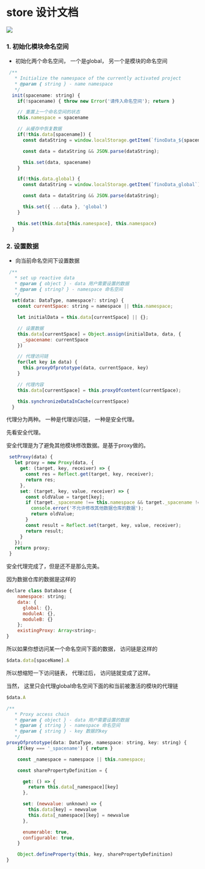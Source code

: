 # store 设计文档

![](https://tva1.sinaimg.cn/large/008i3skNly1gpzjmhl6qxj31z40tmafn.jpg)



### 1. 初始化模块命名空间

- 初始化两个命名空间， 一个是global， 另一个是模块的命名空间

```javascript
 /**
   * Initialize the namespace of the currently activated project
   * @param { string } - name namespace
   */
  init(spacename: string) {
    if(!spacename) { throw new Error('请传入命名空间'); return }

    // 重置上一个命名空间的状态
    this.namespace = spacename

    // 从缓存中恢复数据
    if(!this.data[spacename]) {
      const dataString = window.localStorage.getItem(`finoData_${spacename}`)

      const data = dataString && JSON.parse(dataString);

      this.set(data, spacename)
    }

    if(!this.data.global) {
      const dataString = window.localStorage.getItem(`finoData_global`)

      const data = dataString && JSON.parse(dataString);

      this.set({ ...data }, 'global')
    }

    this.set(this.data[this.namespace], this.namespace)
  }

```



### 2. 设置数据

- 向当前命名空间下设置数据

```javascript
 /**
   * set up reactive data
   * @param { object } - data 用户需要设置的数据
   * @param { string? } - namespace 命名空间
   */
  set(data: DataType, namespace?: string) {
    const currentSpace: string = namespace || this.namespace;

    let initialData = this.data[currentSpace] || {};

    // 设置数据
    this.data[currentSpace] = Object.assign(initialData, data, {
      _spacename: currentSpace
    })

    // 代理访问链
    for(let key in data) {
      this.proxyOfprototype(data, currentSpace, key)
    }

    // 代理内容
    this.data[currentSpace] = this.proxyOfcontent(currentSpace);

    this.synchronizeDataInCache(currentSpace)
  }
```

代理分为两种。 一种是代理访问链， 一种是安全代理。

先看安全代理。


安全代理是为了避免其他模块修改数据。是基于proxy做的。

```javascript
 setProxy(data) {
   let proxy = new Proxy(data, {
     get: (target, key, receiver) => {
       const res = Reflect.get(target, key, receiver);
       return res;
     },
     set: (target, key, value, receiver) => {
       const oldValue = target[key];
       if (target._spacename !== this.namespace && target._spacename !== 'global') {
         console.error('不允许修改其他数据仓库的数据');
         return oldValue;
       }
       const result = Reflect.set(target, key, value, receiver);
       return result;
     }
   });
   return proxy;
 }
```

安全代理完成了，但是还不是那么完美。 

因为数据仓库的数据是这样的

```javascript
declare class Database {
    namespace: string;
    data: {
      global: {},
      moduleA: {},
      moduleB: {}
    };
    existingProxy: Array<string>;
}
```

所以如果你想访问某一个命名空间下面的数据， 访问链是这样的

```js
$data.data[spaceName].A
```

所以想缩短一下访问链表， 代理过后， 访问链就变成了这样。

当然， 这里只会代理global命名空间下面的和当前被激活的模块的代理链

```javascript
$data.A
```

```javascript
/**
   * Proxy access chain
   * @param { object } - data 用户需要设置的数据
   * @param { string } - namespace 命名空间
   * @param { string } - key 数据的key
   */
proxyOfprototype(data: DataType, namespace: string, key: string) {
    if(key === '_spacename') { return }

    const _namespace = namespace || this.namespace;

    const sharePropertyDefinition = {

      get: () => {
        return this.data[_namespace][key]
      },

      set: (newvalue: unknown) => {
        this.data[key] = newvalue
        this.data[_namespace][key] = newvalue
      },

      enumerable: true,
      configurable: true,
    }

    Object.defineProperty(this, key, sharePropertyDefinition)
}
```
